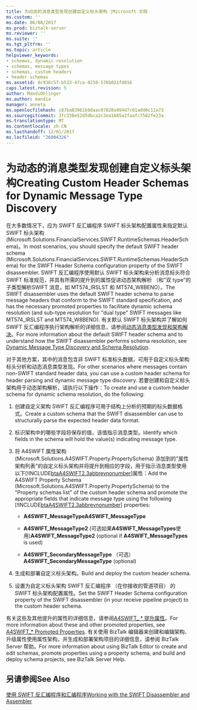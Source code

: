 ```yaml
---
title: 为动态的消息类型发现创建自定义标头架构 |Microsoft 文档
ms.custom: ''
ms.date: 06/08/2017
ms.prod: biztalk-server
ms.reviewer: ''
ms.suite: ''
ms.tgt_pltfrm: ''
ms.topic: article
helpviewer_keywords:
- schemas, dynamic resolution
- schemas, message types
- schemas, custom headers
- header schemas
ms.assetid: 0c936c57-b533-47ca-9258-576b021fd016
caps.latest.revision: 5
author: MandiOhlinger
ms.author: mandia
manager: anneta
ms.openlocfilehash: c87ba83961b9daac07028a994d7c01add0c11a73
ms.sourcegitcommit: 3fc338e52d5dbca2c3ea1685a2faafc7582fe23a
ms.translationtype: MT
ms.contentlocale: zh-CN
ms.lasthandoff: 12/01/2017
ms.locfileid: "26004326"
---
```

# <a name="creating-custom-header-schemas-for-dynamic-message-type-discovery"></a><span data-ttu-id="9da13-102">为动态的消息类型发现创建自定义标头架构</span><span class="sxs-lookup"><span data-stu-id="9da13-102">Creating Custom Header Schemas for Dynamic Message Type Discovery</span></span>
<span data-ttu-id="9da13-103">在大多数情况下，应为 SWIFT 反汇编程序 SWIFT 标头架构配置属性来指定默认 SWIFT 标头架构 (Microsoft.Solutions.FinancialServices.SWIFT.RuntimeSchemas.HeaderSchema)。</span><span class="sxs-lookup"><span data-stu-id="9da13-103">In most scenarios, you should specify the default SWIFT header schema (Microsoft.Solutions.FinancialServices.SWIFT.RuntimeSchemas.HeaderSchema) for the SWIFT Header Schema configuration property of the SWIFT disassembler.</span></span> <span data-ttu-id="9da13-104">SWIFT 反汇编程序使用默认 SWIFT 标头架构来分析消息标头符合 SWIFT 标准规范，并具有所需的提升到的属性促进动态架构解析 （和"双 type"的子类型解析SWIFT 消息，如 MT574_IRSLST 和 MT574_W8BENO）。</span><span class="sxs-lookup"><span data-stu-id="9da13-104">The SWIFT disassembler uses the default SWIFT header schema to parse message headers that conform to the SWIFT standard specification, and has the necessary promoted properties to facilitate dynamic schema resolution (and sub-type resolution for "dual type" SWIFT messages like MT574_IRSLST and MT574_W8BENO).</span></span> <span data-ttu-id="9da13-105">有关默认 SWIFT 标头架构并了解如何 SWIFT 反汇编程序执行架构解析的详细信息，请参阅[动态消息类型发现和架构解决](../../adapters-and-accelerators/accelerator-swift/dynamic-message-type-discovery-and-schema-resolution.md)。</span><span class="sxs-lookup"><span data-stu-id="9da13-105">For more information about the default SWIFT header schema and to understand how the SWIFT disassembler performs schema resolution, see [Dynamic Message Type Discovery and Schema Resolution](../../adapters-and-accelerators/accelerator-swift/dynamic-message-type-discovery-and-schema-resolution.md).</span></span>  
  
 <span data-ttu-id="9da13-106">对于其他方案，其中的消息包含非 SWIFT 标准标头数据，可用于自定义标头架构标头分析和动态消息类型发现。</span><span class="sxs-lookup"><span data-stu-id="9da13-106">For other scenarios where messages contain non-SWIFT standard header data, you can use a custom header schema for header parsing and dynamic message type discovery.</span></span> <span data-ttu-id="9da13-107">若要创建和自定义标头架构用于动态架构解析，请执行以下操作：</span><span class="sxs-lookup"><span data-stu-id="9da13-107">To create and use a custom header schema for dynamic schema resolution, do the following:</span></span>  
  
1.  <span data-ttu-id="9da13-108">创建自定义架构 SWIFT 反汇编程序可用于结构上分析的预期的标头数据格式。</span><span class="sxs-lookup"><span data-stu-id="9da13-108">Create a custom schema that the SWIFT disassembler can use to structurally parse the expected header data format.</span></span>  
  
2.  <span data-ttu-id="9da13-109">标识架构中的哪些字段将保存的值，该值指示消息类型。</span><span class="sxs-lookup"><span data-stu-id="9da13-109">Identify which fields in the schema will hold the value(s) indicating message type.</span></span>  
  
3.  <span data-ttu-id="9da13-110">将 A4SWIFT 属性架构 (Microsoft.Solutions.A4SWIFT.Property.PropertySchema) 添加到的"属性架构列表"的自定义标头架构并将提升到相应的字段，用于指示消息类型使用以下[!INCLUDE[btaA4SWIFT2.3abbrevnonumber](../../includes/btaa4swift2-3abbrevnonumber-md.md)]属性：</span><span class="sxs-lookup"><span data-stu-id="9da13-110">Add the A4SWIFT Property Schema (Microsoft.Solutions.A4SWIFT.Property.PropertySchema) to the "Property schemas list" of the custom header schema and promote the appropriate fields that indicate message type using the following [!INCLUDE[btaA4SWIFT2.3abbrevnonumber](../../includes/btaa4swift2-3abbrevnonumber-md.md)] properties:</span></span>  
  
    -   <span data-ttu-id="9da13-111">**A4SWIFT_MessageType**</span><span class="sxs-lookup"><span data-stu-id="9da13-111">**A4SWIFT_MessageType**</span></span>  
  
    -   <span data-ttu-id="9da13-112">**A4SWIFT_MessageType2** (可选如果**A4SWIFT_MessageTypes**使用)</span><span class="sxs-lookup"><span data-stu-id="9da13-112">**A4SWIFT_MessageType2** (optional if **A4SWIFT_MessageTypes** is used)</span></span>  
  
    -   <span data-ttu-id="9da13-113">**A4SWIFT_SecondaryMessageType** （可选）</span><span class="sxs-lookup"><span data-stu-id="9da13-113">**A4SWIFT_SecondaryMessageType** (optional)</span></span>  
  
4.  <span data-ttu-id="9da13-114">生成和部署自定义标头架构。</span><span class="sxs-lookup"><span data-stu-id="9da13-114">Build and deploy the custom header schema.</span></span>  
  
5.  <span data-ttu-id="9da13-115">设置为自定义标头架构 SWIFT 反汇编程序 （在你接收的管道项目） 的 SWIFT 标头架构配置属性。</span><span class="sxs-lookup"><span data-stu-id="9da13-115">Set the SWIFT Header Schema configuration property of the SWIFT disassembler (in your receive pipeline project) to the custom header schema.</span></span>  
  
 <span data-ttu-id="9da13-116">有关这些及其他提升的属性的详细信息，请参阅[A4SWIFT_ \* 提升属性](../../adapters-and-accelerators/accelerator-swift/a4swift-promoted-properties.md)。</span><span class="sxs-lookup"><span data-stu-id="9da13-116">For more information about these and other promoted properties, see [A4SWIFT_\* Promoted Properties](../../adapters-and-accelerators/accelerator-swift/a4swift-promoted-properties.md).</span></span> <span data-ttu-id="9da13-117">有关使用 BizTalk 编辑器来创建和编辑架构、 升级属性使用属性架构，并生成和部署架构项目的详细信息，请参阅 BizTalk Server 帮助。</span><span class="sxs-lookup"><span data-stu-id="9da13-117">For more information about using BizTalk Editor to create and edit schemas, promote properties using a property schema, and build and deploy schema projects, see BizTalk Server Help.</span></span>  
  
## <a name="see-also"></a><span data-ttu-id="9da13-118">另请参阅</span><span class="sxs-lookup"><span data-stu-id="9da13-118">See Also</span></span>  
 [<span data-ttu-id="9da13-119">使用 SWIFT 反汇编程序和汇编程序</span><span class="sxs-lookup"><span data-stu-id="9da13-119">Working with the SWIFT Disassembler and Assembler</span></span>](../../adapters-and-accelerators/accelerator-swift/working-with-the-swift-disassembler-and-assembler.md)